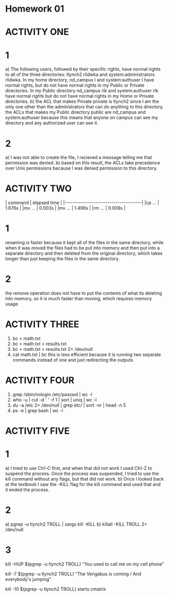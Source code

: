 Homework 01
===========
ACTIVITY ONE
==============

1
====
a) The following users, followed by their specific rights,  have normal rights to all of the three directories: tlynch2 rlidwka and system:administrators rlidwka. In my home directory, nd_campus l and system:authuser l have normal rights, but do not have normal rights in my Public or Private directories.  In my Public directory nd_campus rlk and system:authuser rlk have normal rights but do not have normal rights in my Home or Private directories.
b) the ACL that makes Private private is tlynch2 since I am the only one other than the administrators that can do anything to this directory. the ACLs that makes my Public directory public are nd_campus and system:authuser because this means that anyone on campus can see my directory and any authorized user can see it.

2
====
a) I was not able to create the file, I recieved a message telling me that permission was denied.
b) based on this result, the ACLs take precedence over Unix permissions because I was denied permission to this directory.

ACTIVITY TWO
==============

| command               | elapsed time |
|--------------------------------------|
|cp ...                 | 1.676s       |
|mv ...                 | 0.003s       |
|mv ...                 | 1.496s       |
|rm ...                 | 0.009s       |

1
====
renaming is faster because it kept all of the files in the same directory, while when it was moved the files had to be put into memory and then put into a separate directory and then deleted from the original directory, which takes longer than just keeping the files in the same directory.

2
====
the remove operation does not have to put the contents of what its deleting into memory, so it is much faster than moving, which requires memory usage

ACTIVITY THREE
================

1) bc < math.txt
2) bc < math.txt > results.txt
3) bc < math.txt > results.txt 2> /dev/null
4) cat math.txt | bc    this is less efficient because it is running two separate commands instead of one and just redirecting the outputs

ACTIVITY FOUR
===============

1) grep /sbin/nologin /etc/passwd | wc -l
2) who -u | cut -d ' ' -f 1 | sort | uniq | wc -l
3) du -a /etc 2> /dev/null | grep etc/ | sort -nr | head -n 5
4) ps -e | grep bash | wc -l

ACTIVITY FIVE
===============

1
====
a) I tried to use Ctrl-C first, and when that did not work I used Ctrl-Z to suspend the process.  Once the process was suspended, I tried to use the kill command without any flags, but that did not work.
b) Once I looked back at the textbook I saw the -KILL flag for the kill command and used that and it ended the process.

2
====
a) pgrep -u tlynch2 TROLL | xargs kill -KILL
b) killall -KILL TROLL 2> /dev/null

3
====
kill -HUP $(pgrep -u tlynch2 TROLL)
  "You used to call me on my cell phone"

kill -7 $(pgrep -u tlynch2 TROLL)
  "The Vengabus is coming / And everybody's jumping"

kill -10 $(pgrep -u tlynch2 TROLL)
  starts cmatrix

